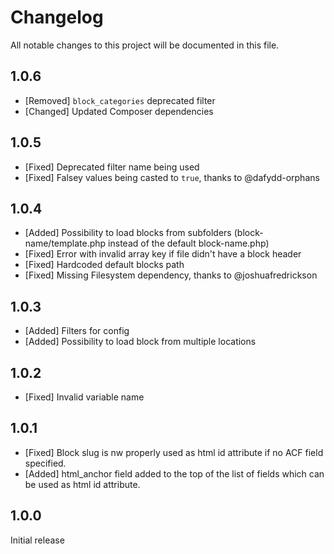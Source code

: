 # Changelog
All notable changes to this project will be documented in this file.

## 1.0.6

* [Removed] `block_categories` deprecated filter
* [Changed] Updated Composer dependencies

## 1.0.5

* [Fixed] Deprecated filter name being used
* [Fixed] Falsey values being casted to `true`, thanks to @dafydd-orphans

## 1.0.4

* [Added] Possibility to load blocks from subfolders (block-name/template.php instead of the default block-name.php)
* [Fixed] Error with invalid array key if file didn't have a block header
* [Fixed] Hardcoded default blocks path
* [Fixed] Missing Filesystem dependency, thanks to @joshuafredrickson

## 1.0.3

* [Added] Filters for config
* [Added] Possibility to load block from multiple locations

## 1.0.2

* [Fixed] Invalid variable name

## 1.0.1

* [Fixed] Block slug is nw properly used as html id attribute if no ACF field specified.
* [Added] html_anchor field added to the top of the list of fields which can be used as html id attribute.

## 1.0.0

Initial release
